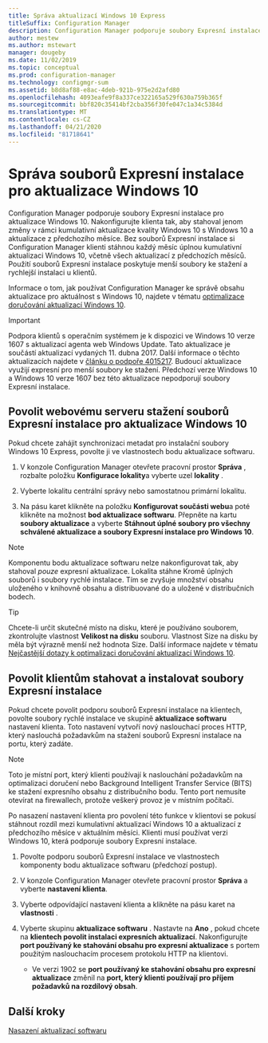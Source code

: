 ```yaml
---
title: Správa aktualizací Windows 10 Express
titleSuffix: Configuration Manager
description: Configuration Manager podporuje soubory Expresní instalace pro Windows 10, které poskytují menší soubory ke stažení a rychlejší instalaci u klientů.
author: mestew
ms.author: mstewart
manager: dougeby
ms.date: 11/02/2019
ms.topic: conceptual
ms.prod: configuration-manager
ms.technology: configmgr-sum
ms.assetid: b8d8af88-e8ac-4deb-921b-975e2d2afd80
ms.openlocfilehash: 4093eafe9f8a337ce322165a529f630a759b365f
ms.sourcegitcommit: bbf820c35414bf2cba356f30fe047c1a34c5384d
ms.translationtype: MT
ms.contentlocale: cs-CZ
ms.lasthandoff: 04/21/2020
ms.locfileid: "81718641"
---
```

# <a name="manage-express-installation-files-for-windows-10-updates"></a>Správa souborů Expresní instalace pro aktualizace Windows 10

Configuration Manager podporuje soubory Expresní instalace pro aktualizace Windows 10. Nakonfigurujte klienta tak, aby stahoval jenom změny v rámci kumulativní aktualizace kvality Windows 10 s Windows 10 a aktualizace z předchozího měsíce. Bez souborů Expresní instalace si Configuration Manager klienti stáhnou každý měsíc úplnou kumulativní aktualizaci Windows 10, včetně všech aktualizací z předchozích měsíců. Použití souborů Expresní instalace poskytuje menší soubory ke stažení a rychlejší instalaci u klientů.

Informace o tom, jak používat Configuration Manager ke správě obsahu aktualizace pro aktuálnost s Windows 10, najdete v tématu [optimalizace doručování aktualizací Windows 10](optimize-windows-10-update-delivery.md).  


> [!IMPORTANT]  
> Podpora klientů s operačním systémem je k dispozici ve Windows 10 verze 1607 s aktualizací agenta web Windows Update. Tato aktualizace je součástí aktualizací vydaných 11. dubna 2017. Další informace o těchto aktualizacích najdete v [článku o podpoře 4015217](https://support.microsoft.com/kb/4015217). Budoucí aktualizace využijí expresní pro menší soubory ke stažení. Předchozí verze Windows 10 a Windows 10 verze 1607 bez této aktualizace nepodporují soubory Expresní instalace.  


## <a name="enable-the-site-to-download-express-installation-files-for-windows-10-updates"></a>Povolit webovému serveru stažení souborů Expresní instalace pro aktualizace Windows 10
Pokud chcete zahájit synchronizaci metadat pro instalační soubory Windows 10 Express, povolte ji ve vlastnostech bodu aktualizace softwaru.  

1. V konzole Configuration Manager otevřete pracovní prostor **Správa** , rozbalte položku **Konfigurace lokality**a vyberte uzel **lokality** .  

2. Vyberte lokalitu centrální správy nebo samostatnou primární lokalitu.  

3. Na pásu karet klikněte na položku **Konfigurovat součásti webu**a poté klikněte na možnost **bod aktualizace softwaru**. Přepněte na kartu **soubory aktualizace** a vyberte **Stáhnout úplné soubory pro všechny schválené aktualizace a soubory Expresní instalace pro Windows 10**.

> [!NOTE]    
> Komponentu bodu aktualizace softwaru nelze nakonfigurovat tak, aby stahoval *pouze* expresní aktualizace.  Lokalita stáhne Kromě úplných souborů i soubory rychlé instalace. Tím se zvyšuje množství obsahu uloženého v knihovně obsahu a distribuované do a uložené v distribučních bodech.

> [!Tip]  
> Chcete-li určit skutečné místo na disku, které je používáno souborem, zkontrolujte vlastnost **Velikost na disku** souboru. Vlastnost Size na disku by měla být výrazně menší než hodnota Size. Další informace najdete v tématu [Nejčastější dotazy k optimalizaci doručování aktualizací Windows 10](optimize-windows-10-update-delivery.md#bkmk_faq).  


## <a name="enable-clients-to-download-and-install-express-installation-files"></a>Povolit klientům stahovat a instalovat soubory Expresní instalace
Pokud chcete povolit podporu souborů Expresní instalace na klientech, povolte soubory rychlé instalace ve skupině **aktualizace softwaru** nastavení klienta. Toto nastavení vytvoří nový naslouchací proces HTTP, který naslouchá požadavkům na stažení souborů Expresní instalace na portu, který zadáte.

> [!NOTE]    
> Toto je místní port, který klienti používají k naslouchání požadavkům na optimalizaci doručení nebo Background Intelligent Transfer Service (BITS) ke stažení expresního obsahu z distribučního bodu. Tento port nemusíte otevírat na firewallech, protože veškerý provoz je v místním počítači.  

Po nasazení nastavení klienta pro povolení této funkce v klientovi se pokusí stáhnout rozdíl mezi kumulativní aktualizací Windows 10 a aktualizací z předchozího měsíce v aktuálním měsíci. Klienti musí používat verzi Windows 10, která podporuje soubory Expresní instalace.  

1. Povolte podporu souborů Expresní instalace ve vlastnostech komponenty bodu aktualizace softwaru (předchozí postup).  

2. V konzole Configuration Manager otevřete pracovní prostor **Správa** a vyberte **nastavení klienta**.  

3. Vyberte odpovídající nastavení klienta a klikněte na pásu karet na **vlastnosti** .  

4. Vyberte skupinu **aktualizace softwaru** . Nastavte na **Ano** , pokud chcete na **klientech povolit instalaci expresních aktualizací**. Nakonfigurujte **port používaný ke stahování obsahu pro expresní aktualizace** s portem použitým naslouchacím procesem protokolu HTTP na klientovi.
    - Ve verzi 1902 se **port používaný ke stahování obsahu pro expresní aktualizace** změnil na **port, který klienti používají pro příjem požadavků na rozdílový obsah**.

## <a name="next-steps"></a>Další kroky

[Nasazení aktualizací softwaru](deploy-software-updates.md)